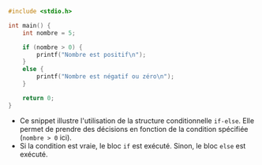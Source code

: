 ```c
#include <stdio.h>

int main() {
    int nombre = 5;

    if (nombre > 0) {
        printf("Nombre est positif\n");
    } 
    else {
        printf("Nombre est négatif ou zéro\n");
    }

    return 0;
}

```

- Ce snippet illustre l'utilisation de la structure conditionnelle `if-else`. Elle permet de prendre des décisions en fonction de la condition spécifiée (`nombre > 0` ici).
- Si la condition est vraie, le bloc `if` est exécuté. Sinon, le bloc `else` est exécuté.

